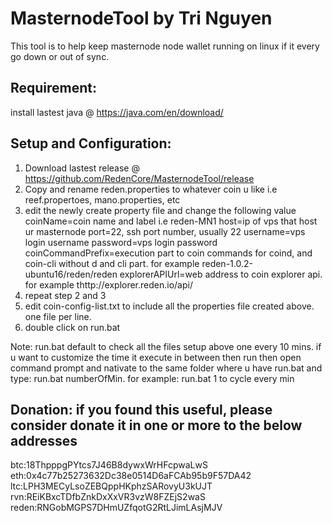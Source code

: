 # MasternodeTool by Tri Nguyen

This tool is to help keep masternode node wallet running on linux if it every go down or out of sync.

Requirement:
------------
install lastest java @ https://java.com/en/download/

Setup and Configuration:
------------------------
1. Download lastest release @ https://github.com/RedenCore/MasternodeTool/release
2. Copy and rename reden.properties to whatever coin u like i.e reef.propertoes, mano.properties, etc
3. edit the newly create property file and change the following value
  coinName=coin name and label i.e reden-MN1
  host=ip of vps that host ur masternode
  port=22, ssh port number, usually 22
  username=vps login username
  password=vps login password
  coinCommandPrefix=execution part to coin commands for coind, and coin-cli without d and cli part.
                    for example reden-1.0.2-ubuntu16/reden/reden
  explorerAPIUrl=web address to coin explorer api. for example thttp://explorer.reden.io/api/
4. repeat step 2 and 3
5. edit coin-config-list.txt to include all the properties file created above. one file per line.
6. double click on run.bat

Note: run.bat default to check all the files setup above one every 10 mins. if u want to customize the time it execute in between
then run then open command prompt and nativate to the same folder where u have run.bat and type:
run.bat numberOfMin. 
for example: run.bat 1 to cycle every min

Donation: if you found this useful, please consider donate it in one or more to the below addresses
------------------
btc:18ThpppgPYtcs7J46B8dywxWrHFcpwaLwS
eth:0x4c77b25273632Dc38e0514D6aFCAb95b9F57DA42
ltc:LPH3MECyLsoZEBQppHKphzSARovyU3kUJT
rvn:REiKBxcTDfbZnkDxXxVR3vzW8FZEjS2waS
reden:RNGobMGPS7DHmUZfqotG2RtLJimLAsjMJV
